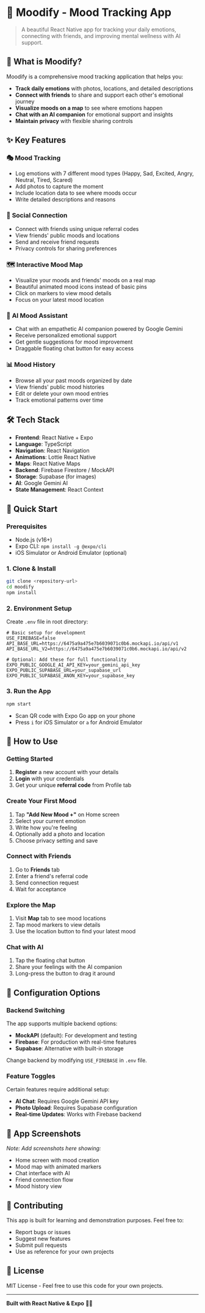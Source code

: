 # 🌈 Moodify - Mood Tracking App

> A beautiful React Native app for tracking your daily emotions, connecting with friends, and improving mental wellness with AI support.

## 📱 What is Moodify?

Moodify is a comprehensive mood tracking application that helps you:
- **Track daily emotions** with photos, locations, and detailed descriptions
- **Connect with friends** to share and support each other's emotional journey  
- **Visualize moods on a map** to see where emotions happen
- **Chat with an AI companion** for emotional support and insights
- **Maintain privacy** with flexible sharing controls

## ✨ Key Features

### 🎭 **Mood Tracking**
- Log emotions with 7 different mood types (Happy, Sad, Excited, Angry, Neutral, Tired, Scared)
- Add photos to capture the moment
- Include location data to see where moods occur
- Write detailed descriptions and reasons

### 👥 **Social Connection**
- Connect with friends using unique referral codes
- View friends' public moods and locations
- Send and receive friend requests
- Privacy controls for sharing preferences

### 🗺️ **Interactive Mood Map**
- Visualize your moods and friends' moods on a real map
- Beautiful animated mood icons instead of basic pins
- Click on markers to view mood details
- Focus on your latest mood location

### 🤖 **AI Mood Assistant**
- Chat with an empathetic AI companion powered by Google Gemini
- Receive personalized emotional support
- Get gentle suggestions for mood improvement
- Draggable floating chat button for easy access

### 📊 **Mood History**
- Browse all your past moods organized by date
- View friends' public mood histories
- Edit or delete your own mood entries
- Track emotional patterns over time

## 🛠️ Tech Stack

- **Frontend**: React Native + Expo
- **Language**: TypeScript
- **Navigation**: React Navigation
- **Animations**: Lottie React Native
- **Maps**: React Native Maps
- **Backend**: Firebase Firestore / MockAPI
- **Storage**: Supabase (for images)
- **AI**: Google Gemini AI
- **State Management**: React Context

## 🚀 Quick Start

### Prerequisites
- Node.js (v16+)
- Expo CLI: `npm install -g @expo/cli`
- iOS Simulator or Android Emulator (optional)

### 1. Clone & Install
```bash
git clone <repository-url>
cd moodify
npm install
```

### 2. Environment Setup
Create `.env` file in root directory:
```env
# Basic setup for development
USE_FIREBASE=false
API_BASE_URL=https://6475a9a475e7b6039071c0b6.mockapi.io/api/v1
API_BASE_URL_V2=https://6475a9a475e7b6039071c0b6.mockapi.io/api/v2

# Optional: Add these for full functionality
EXPO_PUBLIC_GOOGLE_AI_API_KEY=your_gemini_api_key
EXPO_PUBLIC_SUPABASE_URL=your_supabase_url
EXPO_PUBLIC_SUPABASE_ANON_KEY=your_supabase_key
```

### 3. Run the App
```bash
npm start
```
- Scan QR code with Expo Go app on your phone
- Press `i` for iOS Simulator or `a` for Android Emulator

## 🎯 How to Use

### Getting Started
1. **Register** a new account with your details
2. **Login** with your credentials
3. Get your unique **referral code** from Profile tab

### Create Your First Mood
1. Tap **"Add New Mood +"** on Home screen
2. Select your current emotion
3. Write how you're feeling
4. Optionally add a photo and location
5. Choose privacy setting and save

### Connect with Friends
1. Go to **Friends** tab
2. Enter a friend's referral code
3. Send connection request
4. Wait for acceptance

### Explore the Map
1. Visit **Map** tab to see mood locations
2. Tap mood markers to view details
3. Use the location button to find your latest mood

### Chat with AI
1. Tap the floating chat button
2. Share your feelings with the AI companion
3. Long-press the button to drag it around

## 🔧 Configuration Options

### Backend Switching
The app supports multiple backend options:
- **MockAPI** (default): For development and testing
- **Firebase**: For production with real-time features
- **Supabase**: Alternative with built-in storage

Change backend by modifying `USE_FIREBASE` in `.env` file.

### Feature Toggles
Certain features require additional setup:
- **AI Chat**: Requires Google Gemini API key
- **Photo Upload**: Requires Supabase configuration  
- **Real-time Updates**: Works with Firebase backend

## 📱 App Screenshots

*Note: Add screenshots here showing:*
- Home screen with mood creation
- Mood map with animated markers
- Chat interface with AI
- Friend connection flow
- Mood history view

## 🤝 Contributing

This app is built for learning and demonstration purposes. Feel free to:
- Report bugs or issues
- Suggest new features
- Submit pull requests
- Use as reference for your own projects

## 📄 License

MIT License - Feel free to use this code for your own projects.

---

**Built with React Native & Expo** 📱✨